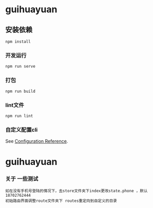 # guihuayuan

## 安装依赖
```
npm install
```

### 开发运行
```
npm run serve
```

### 打包
```
npm run build
```

### lint文件
```
npm run lint
```

### 自定义配置cli
See [Configuration Reference](https://cli.vuejs.org/config/).
# guihuayuan


### 关于 一些测试
    如在没有手机号登陆的情况下，去store文件夹下index更改state.phone ，默认18702762444
    初始路由界面调整route文件夹下 routes重定向到自定义的目录
